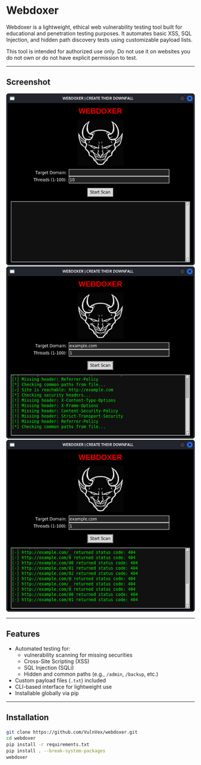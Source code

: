 # Webdoxer

Webdoxer is a lightweight, ethical web vulnerability testing tool built for educational and penetration testing purposes. It automates basic XSS, SQL Injection, and hidden path discovery tests using customizable payload lists.

This tool is intended for authorized use only. Do not use it on websites you do not own or do not have explicit permission to test.

---

## Screenshot

![Webdoxer Screenshot1](screenshot1.png)
![Webdoxer Screenshot2](screenshot2.png)
![Webdoxer Screenshot3](screenshot3.png)


---

## Features

- Automated testing for:
  - vulnerability scanning for missing securities
  - Cross-Site Scripting (XSS)
  - SQL Injection (SQLi)
  - Hidden and common paths (e.g., `/admin`, `/backup`, etc.)
- Custom payload files (`.txt`) included
- CLI-based interface for lightweight use
- Installable globally via pip

---

## Installation

```bash
git clone https://github.com/VulnVex/webdoxer.git
cd webdoxer
pip install -r requirements.txt
pip install . --break-system-packages
webdoxer
